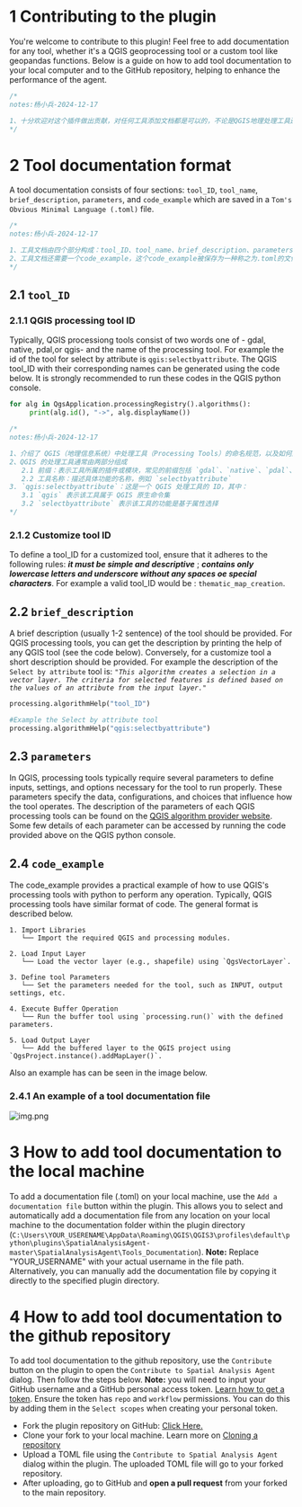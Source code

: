 # 1 Contributing to the plugin

You're welcome to contribute to this plugin! Feel free to add documentation for any tool, whether it's a QGIS geoprocessing tool or a custom tool like geopandas functions. Below is a guide on how to add tool documentation to your local computer and to the GitHub repository, helping to enhance the performance of the agent.
```c
/*
notes:杨小兵-2024-12-17

1、十分欢迎对这个插件做出贡献，对任何工具添加文档都是可以的，不论是QGIS地理处理工具还是自定义工具例如geopandas函数。下列内容是一个如何将工具添加到本地计算机和github仓库的指南，这种文档将会增强agent的性能。
*/
```

# 2 Tool documentation format
 A tool documentation consists of four sections: ```tool_ID```, ```tool_name```, ```brief_description```, ```parameters```, and ```code_example``` which are saved in a ```Tom's Obvious Minimal Language (.toml)``` file.
```c
/*
notes:杨小兵-2024-12-17

1、工具文档由四个部分构成：tool_ID、tool_name、brief_description、parameters
2、工具文档还需要一个code_example，这个code_example被保存为一种称之为.toml的文件
*/
```

## 2.1 ```tool_ID```

### 2.1.1 QGIS processing tool ID

Typically, QGIS processiong tools consist of two words one of - gdal, native, pdal,or qgis- and the name of the processing tool. For example the id of the tool for select by attribute is ```qgis:selectbyattribute```. The QGIS tool_ID with their corresponding names can be generated using the code below. It is strongly recommended to run these codes in the QGIS python console.

```python
for alg in QgsApplication.processingRegistry().algorithms():
     print(alg.id(), "->", alg.displayName())
```
```c
/*
notes:杨小兵-2024-12-17

1、介绍了 QGIS（地理信息系统）中处理工具（Processing Tools）的命名规范，以及如何通过 Python 代码生成这些工具的 ID 和对应名称
2、QGIS 的处理工具通常由两部分组成
   2.1 前缀：表示工具所属的插件或模块，常见的前缀包括 `gdal`、`native`、`pdal`、`qgis` 等
   2.2 工具名称：描述具体功能的名称，例如 `selectbyattribute`
3. `qgis:selectbyattribute`：这是一个 QGIS 处理工具的 ID，其中：
   3.1 `qgis` 表示该工具属于 QGIS 原生命令集
   3.2 `selectbyattribute` 表示该工具的功能是基于属性选择
*/
```

### 2.1.2 Customize tool ID

To define a tool_ID for a customized tool, ensure that it adheres to the following rules: _**it must be simple and descriptive**_ ; _**contains only lowercase letters and underscore without any spaces oe special characters**_. For example a valid tool_ID would be : ```thematic_map_creation```.

## 2.2 ```brief_description```

A brief description (usually 1-2 sentence) of the tool should be provided. For QGIS processing tools, you can get the description by printing the help of any QGIS tool (see the code below). Conversely, for a customize tool a short description should be provided. For example the description of the ```Select by attribute``` tool is: 
_```"This algorithm creates a selection in a vector layer. The criteria for selected features is defined based on the values of an attribute from the input layer."```_  

```python
processing.algorithmHelp("tool_ID")

#Example the Select by attribute tool
processing.algorithmHelp("qgis:selectbyattribute")
```

## 2.3 ```parameters```

In QGIS, processing tools typically require several parameters to define inputs, settings, and options necessary for the tool to run properly. These parameters specify the data, configurations, and choices that influence how the tool operates. 
The description of the parameters of each QGIS processing tools can be found on the [QGIS algorithm provider website](https://docs.qgis.org/3.34/en/docs/user_manual/processing_algs/qgis/index.html). Some few details of each parameter can be accessed by running the code provided above on the QGIS python console.

## 2.4 ```code_example```

The code_example provides a practical example of how to use QGIS's processing tools with python to perform any operation. Typically, QGIS processing tools have similar format of code. The general format is described below. 
```plaintext
1. Import Libraries
   └── Import the required QGIS and processing modules.

2. Load Input Layer
   └── Load the vector layer (e.g., shapefile) using `QgsVectorLayer`.

3. Define tool Parameters
   └── Set the parameters needed for the tool, such as INPUT, output settings, etc.

4. Execute Buffer Operation
   └── Run the buffer tool using `processing.run()` with the defined parameters.

5. Load Output Layer
   └── Add the buffered layer to the QGIS project using `QgsProject.instance().addMapLayer()`.
 ```
Also an example has can be seen in the image below.

### 2.4.1 An example of a tool documentation file

![img.png](../../Doc/Sample_documentation_file.png)


# 3 How to add tool documentation to the local machine

To add a documentation file (.toml) on your local machine, use the ```Add a documentation file``` button within the plugin. This allows you to select and automatically add a documentation file from any location on your local machine to the documentation folder within the plugin directory (```C:\Users\YOUR_USERENAME\AppData\Roaming\QGIS\QGIS3\profiles\default\python\plugins\SpatialAnalysisAgent-master\SpatialAnalysisAgent\Tools_Documentation```). **Note:** Replace "YOUR_USERNAME" with your actual username in the file path. Alternatively, you can manually add the documentation file by copying it directly to the specified plugin directory.


# 4 How to add tool documentation to the github repository

To add tool documentation to the github repository, use the ```Contribute``` button on the plugin to open the ```Contribute to Spatial Analysis Agent``` dialog. Then follow the steps below. **Note:** you will need to input your GitHub username and a GitHub personal access token. [Learn how to get a token](https://docs.github.com/en/authentication/keeping-your-account-and-data-secure/managing-your-personal-access-tokens#creating-a-personal-access-token-classic). Ensure the token has ```repo``` and ```workflow``` permissions. You can do this by adding them in the ```Select scopes``` when creating your personal token.
- Fork the plugin repository on GitHub: [Click Here.](https://github.com/Teakinboyewa/SpatialAnalysisAgent)
- Clone your fork to your local machine. Learn more on [Cloning a repository](https://docs.github.com/en/repositories/creating-and-managing-repositories/cloning-a-repository)
- Upload a TOML file using the ```Contribute to Spatial Analysis Agent``` dialog within the plugin. The uploaded TOML file will go to your forked repository.
- After uploading, go to GitHub and **open a pull request** from your forked to the main repository.